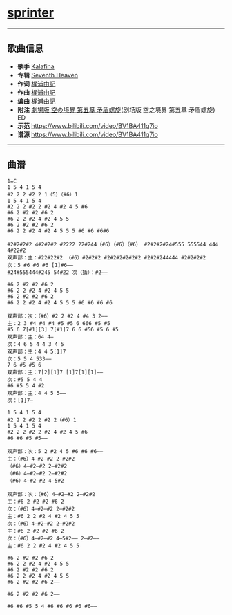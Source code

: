 # [sprinter](https://bgm.tv/ep/110558)

---

## 歌曲信息

- **歌手** [Kalafina](https://bgm.tv/person/6014)
- **专辑** [Seventh Heaven](https://bgm.tv/subject/4149)
- **作词** [梶浦由記](https://bgm.tv/person/1595)
- **作曲** [梶浦由記](https://bgm.tv/person/1595)
- **编曲** [梶浦由記](https://bgm.tv/person/1595)
- **附注** [劇場版 空の境界 第五章 矛盾螺旋](https://bgm.tv/subject/1333)(剧场版 空之境界 第五章 矛盾螺旋) ED
- **示范** https://www.bilibili.com/video/BV1BA411q7io
- **谱源** https://www.bilibili.com/video/BV1BA411q7io

---

## 曲谱

```
1=C
1 5 4 1 5 4
#2 2 2 #2 2 1（5）（#6）1
1 5 4 1 5 4
#2 2 2 #2 2 #2 4 #2 4 5 #6
#6 2 #2 #2 #6 2
#6 2 2 #2 4 #2 4 5 5
#6 2 #2 #2 #6 2
#6 2 2 #2 4 #2 4 5 5 5 #6 #6 #6#6

#2#2#2#2 4#2#2#2 #2222 22#244（#6）（#6）（#6） #2#2#2#24#555 555544 444 4#22#2
双声部：主：#22#22#2 （#6）#2#2#2 #2#2#2#2#2#2 #2#2#244444 #2#2#2#2
次：5 #6 #6 #6 [1]#6——
#24#555444#245 54#22 次（插）：#2——

#6 2 #2 #2 #6 2
#6 2 2 #2 4 #2 4 5 5
#6 2 #2 #2 #6 2
#6 2 2 #2 4 #2 4 5 5 5 #6 #6 #6 #6

双声部：次：（#6）#2 2 #2 4 #4 3 2——
主：2 3 #4 #4 #4 #5 #5 6 666 #5 #5
#5 6 7[#1][3] 7[#1]7 6 6 #56 #5 6 #5
双声部：主：64 4—
次：4 6 5 4 4 3 4 5
双声部：主：4 4 5[1]7
次：5 5 4 533——
7 6 #5 #5 6
双声部：主：7[2][1]7 [1]7[1][1]——
次：#5 5 4 4
#6 #5 5 4 #2
双声部：主：4 4 5 5——
次：[1]7—

1 5 4 1 5 4
#2 2 2 #2 2 #2 2（#6）1
1 5 4 1 5 4
#2 2 2 #2 2 #2 4 #2 4 5 #6
#6 #6 #5 #5——

双声部：次：5 2 #2 4 5 #6 #6 #6——
主：（#6）4—#2—#2 2—#2#2
（#6）4—#2—#2 2—#2#2
（#6）4—#2—#2 2—#2#2
（#6）4—#2—#2 4—5#2

双声部：次：（#6）4—#2—#2 2—#2#2
主：#6 2 #2 #2 #6 2
次：（#6）4—#2—#2 2—#2#2
主：#6 2 2 #2 4 #2 4 5 5
次：（#6）4—#2—#2 2—#2#2
主：#6 2 #2 #2 #6 2
次：（#6）4—#2—#2 4—5#2—— 2—#2——
主：#6 2 2 #2 4 #2 4 5 5

#6 2 #2 #2 #6 2
#6 2 2 #2 4 #2 4 5 5
#6 2 #2 #2 #6 2
#6 2 2 #2 4 #2 4 5 5
#6 2 #2 #2 #6 2——

#6 2 #2 #2 #6 2——

#6 #6 #5 5 4 #6 #6 #6 #6 #6——
```

